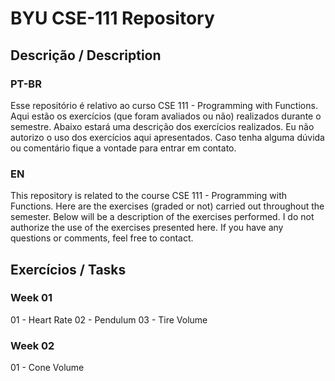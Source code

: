 # BYU CSE-111 Repository

## Descrição / Description
### PT-BR
Esse repositório é relativo ao curso CSE 111 - Programming with Functions. Aqui estão os exercícios (que foram avaliados ou não) realizados durante o semestre. Abaixo estará
uma descrição dos exercícios realizados. Eu não autorizo o uso dos exercícios aqui apresentados. Caso tenha alguma dúvida ou comentário fique a vontade para entrar em 
contato.
### EN
This repository is related to the course CSE 111 - Programming with Functions. Here are the exercises (graded or not) carried out throughout the semester. Below will be
a description of the exercises performed. I do not authorize the use of the exercises presented here. If you have any questions or comments, feel free to contact.

## Exercícios / Tasks
### Week 01
01 - Heart Rate
02 - Pendulum
03 - Tire Volume
### Week 02
01 - Cone Volume
